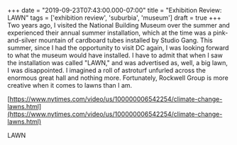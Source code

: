 +++
date = "2019-09-23T07:43:00.000-07:00"
title = "Exhibition Review: LAWN"
tags = ['exhibition review', 'suburbia', 'museum']
draft = true
+++
Two years ago, I visited the National Building Museum over the summer and experienced their annual summer installation, which at the time was a pink-and-silver mountain of cardboard tubes installed by Studio Gang.  This summer, since I had the opportunity to visit DC again, I was looking forward to what the museum would have installed.  I have to admit that when I saw the installation was called "LAWN," and was advertised as, well, a big lawn, I was disappointed.  I imagined a roll of astroturf unfurled across the enormous great hall and nothing more.  Fortunately, Rockwell Group is more creative when it comes to lawns than I am.

[https://www.nytimes.com/video/us/100000006542254/climate-change-lawns.html](https://www.nytimes.com/video/us/100000006542254/climate-change-lawns.html)

LAWN
